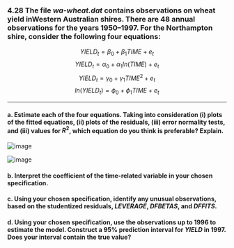### 4.28 The file *wa-wheat.dat* contains observations on wheat yield inWestern Australian shires. There are 48 annual observations for the years 1950–1997. For the Northampton shire, consider the following four equations:

$$
YIELD_t = \beta_0 + \beta_1TIME + e_t
$$
$$
YIELD_t = \alpha_0 + \alpha_1ln(TIME) + e_t
$$
$$
YIELD_t = \gamma_0 + \gamma_1TIME^2 + e_t
$$
$$
ln(YIELD_t) = \phi_0 + \phi_1TIME + e_t
$$

---

#### a. Estimate each of the four equations. Taking into consideration (i) plots of the fitted equations, (ii) plots of the residuals, (iii) error normality tests, and (iii) values for $R^2$, which equation do you think is preferable? Explain.

![image](https://github.com/user-attachments/assets/592a36f9-adde-4bea-9e08-45b0ec57fb4d)

![image](https://github.com/user-attachments/assets/55c76eb6-0ee9-4839-a6b3-9607a17253f0)



#### b. Interpret the coefficient of the time-related variable in your chosen specification.

#### c. Using your chosen specification, identify any unusual observations, based on the studentized residuals, *LEVERAGE*, *DFBETAS*, and *DFFITS*.

#### d. Using your chosen specification, use the observations up to 1996 to estimate the model. Construct a 95% prediction interval for *YIELD* in 1997. Does your interval contain the true value?
